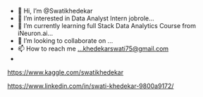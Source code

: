 - 👋 Hi, I’m @Swatikhedekar
- 👀 I’m interested in Data Analyst Intern jobrole...
- 🌱 I’m currently learning full Stack Data Analytics Course from iNeuron.ai...
- 💞️ I’m looking to collaborate on ...
- 📫 How to reach me ...khedekarswati75@gmail.com
- 
https://www.kaggle.com/swatikhedekar

https://www.linkedin.com/in/swati-khedekar-9800a9172/
<!---
Swatikhedekar/Swatikhedekar is a ✨ special ✨ repository because its `README.md` (this file) appears on your GitHub profile.
You can click the Preview link to take a look at your changes.
--->
